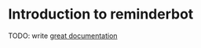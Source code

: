 # Introduction to reminderbot

TODO: write [great documentation](http://jacobian.org/writing/what-to-write/)
